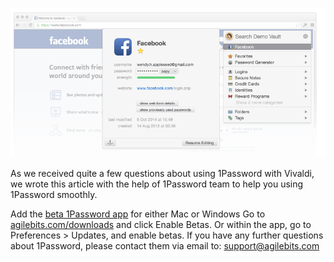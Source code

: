 ![1 pass](/images/1pass.png)

As we received quite a few questions about using 1Password with Vivaldi, we wrote this article with the help of 1Password team to help you using 1Password smoothly.

Add the [beta 1Password app](http://support.1password.com/install-beta/) for either Mac or Windows
Go to [agilebits.com/downloads](https://agilebits.com/downloads) and click Enable Betas.
Or within the app, go to Preferences > Updates, and enable betas.
If you have any further questions about 1Password, please contact them via email to: support@agilebits.com
